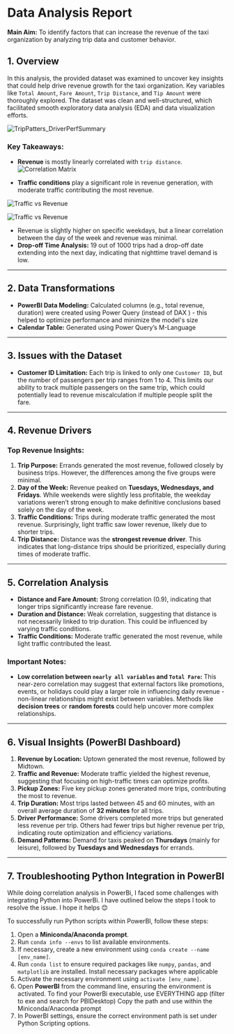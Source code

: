 # Data Analysis Report

**Main Aim:** To identify factors that can increase the revenue of the taxi organization by analyzing trip data and customer behavior.

## 1. Overview
In this analysis, the provided dataset was examined to uncover key insights that could help drive revenue growth for the taxi organization. Key variables like `Total Amount`, `Fare Amount`, `Trip Distance`, and `Tip Amount` were thoroughly explored. The dataset was clean and well-structured, which facilitated smooth exploratory data analysis (EDA) and data visualization efforts.

![TripPatters_DriverPerfSummary](/04_visuals/TripPatters_DriverPerfSummary.png)

### Key Takeaways:
- **Revenue** is mostly linearly correlated with `trip distance`. 
![Correlation Matrix](/04_visuals/Correlation_Matrix.png)

- **Traffic conditions** play a significant role in revenue generation, with moderate traffic contributing the most revenue.
<img src="/04_visuals/Traffic_vs_Revenue.png" alt="Traffic vs Revenue" style="max-width: 500px; height: auto;">


![Traffic vs Revenue](/04_visuals/Traffic_vs_Revenue.png)

- Revenue is slightly higher on specific weekdays, but a linear correlation between the day of the week and revenue was minimal.
- **Drop-off Time Analysis:** 19 out of 1000 trips had a drop-off date extending into the next day, indicating that nighttime travel demand is low.

---

## 2. Data Transformations
- **PowerBI Data Modeling:** Calculated columns (e.g., total revenue, duration) were created using Power Query (instead of DAX ) - this helped to optimize performance and minimize the model's size
- **Calendar Table:** Generated using Power Query’s M-Language

---

## 3. Issues with the Dataset
- **Customer ID Limitation:** Each trip is linked to only one `Customer ID`, but the number of passengers per trip ranges from 1 to 4. This limits our ability to track multiple passengers on the same trip, which could potentially lead to revenue miscalculation if multiple people split the fare.

---

## 4. Revenue Drivers
### Top Revenue Insights:
1. **Trip Purpose:** Errands generated the most revenue, followed closely by business trips. However, the differences among the five groups were minimal.
2. **Day of the Week:** Revenue peaked on **Tuesdays, Wednesdays, and Fridays**. While weekends were slightly less profitable, the weekday variations weren’t strong enough to make definitive conclusions based solely on the day of the week.
3. **Traffic Conditions:** Trips during moderate traffic generated the most revenue. Surprisingly, light traffic saw lower revenue, likely due to shorter trips.
4. **Trip Distance:** Distance was the **strongest revenue driver**. This indicates that long-distance trips should be prioritized, especially during times of moderate traffic.

---

## 5. Correlation Analysis
- **Distance and Fare Amount:** Strong correlation (0.9), indicating that longer trips significantly increase fare revenue.
- **Duration and Distance:** Weak correlation, suggesting that distance is not necessarily linked to trip duration. This could be influenced by varying traffic conditions.
- **Traffic Conditions:** Moderate traffic generated the most revenue, while light traffic contributed the least.

### Important Notes:
- **Low correlation between `nearly all variables` and `Total Fare`:** This near-zero correlation may suggest that external factors like promotions, events, or holidays could play a larger role in influencing daily revenue - non-linear relationships might exist between variables. Methods like **decision trees** or **random forests** could help uncover more complex relationships.

---

## 6. Visual Insights (PowerBI Dashboard)
1. **Revenue by Location:** Uptown generated the most revenue, followed by Midtown.
2. **Traffic and Revenue:** Moderate traffic yielded the highest revenue, suggesting that focusing on high-traffic times can optimize profits.
3. **Pickup Zones:** Five key pickup zones generated more trips, contributing the most to revenue.
4. **Trip Duration:** Most trips lasted between 45 and 60 minutes, with an overall average duration of **32 minutes** for all trips.
5. **Driver Performance:** Some drivers completed more trips but generated less revenue per trip. Others had fewer trips but higher revenue per trip, indicating route optimization and efficiency variations.
6. **Demand Patterns:** Demand for taxis peaked on **Thursdays** (mainly for leisure), followed by **Tuesdays and Wednesdays** for errands.

---

## 7. Troubleshooting Python Integration in PowerBI
While doing correlation analysis in PowerBi, I faced some challenges with integrating Python into PowerBi. I have outlined below the steps I took to resolve the issue. I hope it helps 😊

To successfully run Python scripts within PowerBI, follow these steps:
1. Open a **Miniconda/Anaconda prompt**.
2. Run `conda info --envs` to list available environments.
3. If necessary, create a new environment using `conda create --name [env_name]`.
7. Run `conda list` to ensure required packages like `numpy`, `pandas`, and `matplotlib` are installed. Install necessary packages where applicable
4. Activate the necessary environment using `activate [env_name]`.
5. Open **PowerBI** from the command line, ensuring the environment is activated.
    To find your PowerBi executable, use EVERYTHING app (filter to exe and search for PBIDesktop)
    Copy the path and use within the Miniconda/Anaconda prompt
6. In PowerBI settings, ensure the correct environment path is set under Python Scripting options.
